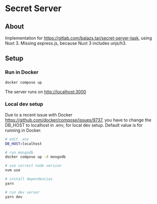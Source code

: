 # Secret Server

## About

Implementation for <https://gitlab.com/balazs.tar/secret-server-task>, using Nuxt 3. Missing express.js, because Nuxt 3 includes unjs/h3.

## Setup

### Run in Docker

```bash
docker compose up
```

The server runs on <http://localhost:3000>

### Local dev setup

Due to a recent issue with Docker <https://github.com/docker/compose/issues/9737>, you have to change the DB_HOST to localhost in .env, for local dev setup. Default value is for running in Docker.

```bash
# edit .env
DB_HOST=localhost

# run mongodb
docker compose up -d mongodb

# use correct node version
nvm use

# install dependencies
yarn

# run dev server
yarn dev
```
